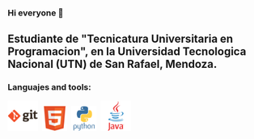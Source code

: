 ### Hi everyone 👋

## Estudiante de "Tecnicatura Universitaria en Programacion", en la Universidad Tecnologica Nacional (UTN) de San Rafael, Mendoza.

<div align="left">
    <h3> Languajes and tools: </h3>
    <div>
        <img src="https://github.com/devicons/devicon/blob/master/icons/git/git-original-wordmark.svg" title "GIT" alt="GIT" width="60" heigth="60"/>&nbsp;
        <img src="https://github.com/devicons/devicon/blob/master/icons/html5/html5-original.svg" title "HTML5" alt="HTML" width="50" heigth="50"/>&nbsp;
        <img src="https://github.com/devicons/devicon/blob/master/icons/python/python-original-wordmark.svg" title "PYTHON" alt="PYTHON" width="50" heigth="50"/>&nbsp;
        <img src="https://github.com/devicons/devicon/blob/master/icons/java/java-original-wordmark.svg" title "JAVA" alt="JAVA" width="60" heigth="60"/>&nbsp;
       </div>
</div>
